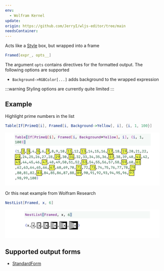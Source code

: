 ```yaml
---
env:
  - Wolfram Kernel
update: 
origin: https://github.com/JerryI/wljs-editor/tree/main
needsContainer:
---
```



Acts like a [Style](frontend/Reference/Decorations/Style.md) box, but wrapped into a frame

```mathematica
Framed[expr_, opts__]
```

The argument `opts` contains directives for the formatted output. The following options are supported
- `Background->RGBColor[...]` adds background to the wrapped expression

:::warning
Styling options are currently quite limited
:::
## Example
Highlight prime numbers in the list
```mathematica
Table[If[PrimeQ[i], Framed[i, Background->Yellow], i], {i, 1, 100}]
```

![](../../../Screenshot%202024-03-27%20at%2020.27.07.png)

Or this neat example from Wolfram Research
```mathematica
NestList[Framed, x, 6]
```

![](../../../Screenshot%202024-03-27%20at%2020.27.24.png)


## Supported output forms
- [StandardForm](frontend/Reference/Decorations/StandardForm.md)
